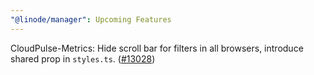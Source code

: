 ```yaml
---
"@linode/manager": Upcoming Features
---
```


CloudPulse-Metrics: Hide scroll bar for filters in all browsers, introduce shared prop in `styles.ts`. ([#13028](https://github.com/linode/manager/pull/13028))
